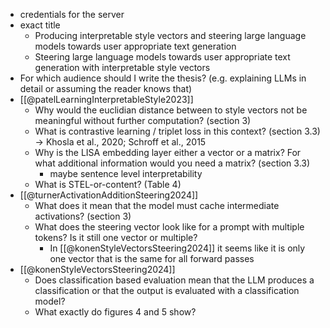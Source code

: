 - credentials for the server
- exact title
	- Producing interpretable style vectors and steering large language models towards user appropriate text generation
	- Steering large language models towards user appropriate text generation with interpretable style vectors
- For which audience should I write the thesis? (e.g. explaining LLMs in detail or assuming the reader knows that)
- [[@patelLearningInterpretableStyle2023]]
	- Why would the euclidian distance between to style vectors not be meaningful without further computation? (section 3)
	- What is contrastive learning / triplet loss in this context? (section 3.3) -> Khosla et al., 2020; Schroff et al., 2015
	- Why is the LISA embedding layer either a vector or a matrix? For what additional information would you need a matrix? (section 3.3)
		- maybe sentence level interpretability
	- What is STEL-or-content? (Table 4)
- [[@turnerActivationAdditionSteering2024]]
	- What does it mean that the model must cache intermediate activations? (section 3)
	- What does the steering vector look like for a prompt with multiple tokens? Is it still one vector or multiple?
		- In [[@konenStyleVectorsSteering2024]] it seems like it is only one vector that is the same for all forward passes
- [[@konenStyleVectorsSteering2024]]
	- Does classification based evaluation mean that the LLM produces a classification or that the output is evaluated with a classification model?
	- What exactly do figures 4 and 5 show?